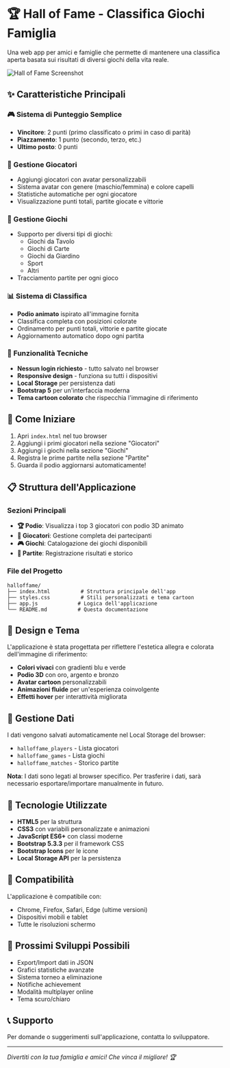 # 🏆 Hall of Fame - Classifica Giochi Famiglia

Una web app per amici e famiglie che permette di mantenere una classifica aperta basata sui risultati di diversi giochi della vita reale.

![Hall of Fame Screenshot](screenshot.png)

## ✨ Caratteristiche Principali

### 🎮 Sistema di Punteggio Semplice
- **Vincitore**: 2 punti (primo classificato o primi in caso di parità)
- **Piazzamento**: 1 punto (secondo, terzo, etc.)
- **Ultimo posto**: 0 punti

### 👥 Gestione Giocatori
- Aggiungi giocatori con avatar personalizzabili
- Sistema avatar con genere (maschio/femmina) e colore capelli
- Statistiche automatiche per ogni giocatore
- Visualizzazione punti totali, partite giocate e vittorie

### 🎲 Gestione Giochi
- Supporto per diversi tipi di giochi:
  - Giochi da Tavolo
  - Giochi di Carte
  - Giochi da Giardino
  - Sport
  - Altri
- Tracciamento partite per ogni gioco

### 📊 Sistema di Classifica
- **Podio animato** ispirato all'immagine fornita
- Classifica completa con posizioni colorate
- Ordinamento per punti totali, vittorie e partite giocate
- Aggiornamento automatico dopo ogni partita

### 📱 Funzionalità Tecniche
- **Nessun login richiesto** - tutto salvato nel browser
- **Responsive design** - funziona su tutti i dispositivi
- **Local Storage** per persistenza dati
- **Bootstrap 5** per un'interfaccia moderna
- **Tema cartoon colorato** che rispecchia l'immagine di riferimento

## 🚀 Come Iniziare

1. Apri `index.html` nel tuo browser
2. Aggiungi i primi giocatori nella sezione "Giocatori"
3. Aggiungi i giochi nella sezione "Giochi"
4. Registra le prime partite nella sezione "Partite"
5. Guarda il podio aggiornarsi automaticamente!

## 📋 Struttura dell'Applicazione

### Sezioni Principali
- **🏆 Podio**: Visualizza i top 3 giocatori con podio 3D animato
- **👥 Giocatori**: Gestione completa dei partecipanti
- **🎮 Giochi**: Catalogazione dei giochi disponibili
- **📝 Partite**: Registrazione risultati e storico

### File del Progetto
```
halloffame/
├── index.html          # Struttura principale dell'app
├── styles.css          # Stili personalizzati e tema cartoon
├── app.js             # Logica dell'applicazione
└── README.md          # Questa documentazione
```

## 🎨 Design e Tema

L'applicazione è stata progettata per riflettere l'estetica allegra e colorata dell'immagine di riferimento:

- **Colori vivaci** con gradienti blu e verde
- **Podio 3D** con oro, argento e bronzo
- **Avatar cartoon** personalizzabili
- **Animazioni fluide** per un'esperienza coinvolgente
- **Effetti hover** per interattività migliorata

## 💾 Gestione Dati

I dati vengono salvati automaticamente nel Local Storage del browser:
- `halloffame_players` - Lista giocatori
- `halloffame_games` - Lista giochi
- `halloffame_matches` - Storico partite

**Nota**: I dati sono legati al browser specifico. Per trasferire i dati, sarà necessario esportare/importare manualmente in futuro.

## 🔧 Tecnologie Utilizzate

- **HTML5** per la struttura
- **CSS3** con variabili personalizzate e animazioni
- **JavaScript ES6+** con classi moderne
- **Bootstrap 5.3.3** per il framework CSS
- **Bootstrap Icons** per le icone
- **Local Storage API** per la persistenza

## 📱 Compatibilità

L'applicazione è compatibile con:
- Chrome, Firefox, Safari, Edge (ultime versioni)
- Dispositivi mobili e tablet
- Tutte le risoluzioni schermo

## 🎯 Prossimi Sviluppi Possibili

- Export/Import dati in JSON
- Grafici statistiche avanzate
- Sistema torneo a eliminazione
- Notifiche achievement
- Modalità multiplayer online
- Tema scuro/chiaro

## 📞 Supporto

Per domande o suggerimenti sull'applicazione, contatta lo sviluppatore.

---

*Divertiti con la tua famiglia e amici! Che vinca il migliore! 🏆* 